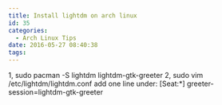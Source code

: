 ```yaml
---
title: Install lightdm on arch linux
id: 35
categories:
  - Arch Linux Tips
date: 2016-05-27 08:40:38
tags:
---
```


1, sudo pacman -S lightdm lightdm-gtk-greeter
2, sudo vim /etc/lightdm/lightdm.conf
add one line under: [Seat:*]
greeter-session=lightdm-gtk-greeter